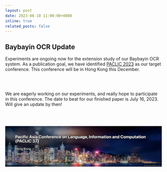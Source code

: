 ```yaml
---
layout: post
date: 2023-06-10 11:00:00+0800
inline: true
related_posts: false
---
```


## Baybayin OCR Update

Experiments are ongoing now for the extension study of our Baybayin OCR system. As a publication goal, we have identified [PACLIC 2023](https://paclic2023.github.io/) as our target conference. This conference will be in Hong Kong this December.

<br /><br />

We are eagerly working on our experiments, and really hope to participate in this conference. The date to beat for our finished paper is July 16, 2023. Will give an update by then!

<br /><br />

<a href="https://paclic2023.github.io/"><img src="/assets/img/news/paclic_2023.png" width="600"/></a>
